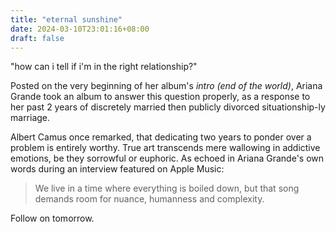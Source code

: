 ```yaml
---
title: "eternal sunshine"
date: 2024-03-10T23:01:16+08:00
draft: false
---
```


"how can i tell if i'm in the right relationship?"

Posted on the very beginning of her album's *intro (end of the world)*, Ariana Grande took an album to answer this question properly, as a response to her past 2 years of discretely married then publicly divorced situationship-ly marriage.

Albert Camus once remarked, that dedicating two years to ponder over a problem is entirely worthy. True art transcends mere wallowing in addictive emotions, be they sorrowful or euphoric. As echoed in Ariana Grande's own words during an interview featured on Apple Music:

> We live in a time where everything is boiled down, but that song demands room for nuance, humanness and complexity.

Follow on tomorrow.
